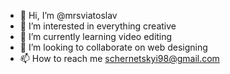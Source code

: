 - 👋 Hi, I’m @mrsviatoslav
- 👀 I’m interested in everything creative
- 🌱 I’m currently learning video editing
- 💞️ I’m looking to collaborate on web designing
- 📫 How to reach me schernetskyi98@gmail.com

<!---
mrsviatoslav/mrsviatoslav is a ✨ special ✨ repository because its `README.md` (this file) appears on your GitHub profile.
You can click the Preview link to take a look at your changes.
--->
